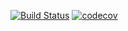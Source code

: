 [![Build Status](https://travis-ci.org/Agartel/job4j.svg?branch=master)](https://travis-ci.org/Agartel/job4j)
[![codecov](https://codecov.io/gh/Agartel/job4j/branch/master/graph/badge.svg)](https://codecov.io/gh/Agartel/job4j)